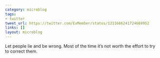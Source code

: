 ```yaml
---
category: microblog
tags:
- twitter
tweet_url: https://twitter.com/ExMember/status/1211666241724669952
links: []
layout: microblog
---
```

Let people lie and be wrong. Most of the time it’s not worth the effort to try to correct them.
